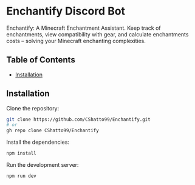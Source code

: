 # Enchantify Discord Bot

Enchantify: A Minecraft Enchantment Assistant. Keep track of enchantments, view compatibility with gear, and calculate enchantments costs – solving your Minecraft enchanting complexities.

## Table of Contents

- [Installation](#installation)

## Installation

Clone the repository:

```bash
git clone https://github.com/CShatto99/Enchantify.git
# or
gh repo clone CShatto99/Enchantify
```

Install the dependencies:

```bash
npm install
```

Run the development server:

```bash
npm run dev
```
